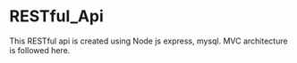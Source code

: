 # RESTful_Api

This RESTful api is created using Node js express, mysql. MVC architecture is followed here.
